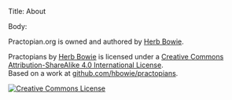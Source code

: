 Title: About

Body:

Practopian.org is owned and authored by <a href="http://www.herbbowie.com" target="ref">Herb Bowie</a>.

<p><span xmlns:dct="http://purl.org/dc/terms/" href="http://purl.org/dc/dcmitype/Text" property="dct:title" rel="dct:type">Practopians</span> by <a xmlns:cc="http://creativecommons.org/ns#" target="ref" href="http://www.herbbowie.com" property="cc:attributionName" rel="cc:attributionURL">Herb Bowie</a> is licensed under a <a rel="license" target="ref" href="http://creativecommons.org/licenses/by-sa/4.0/">Creative Commons Attribution-ShareAlike 4.0 International License</a>.<br />Based on a work at <a xmlns:dct="http://purl.org/dc/terms/" target="ref" href="https://github.com/hbowie/practopian2" rel="dct:source">github.com/hbowie/practopians</a>.</p>

<p><a rel="license" href="http://creativecommons.org/licenses/by-sa/4.0/"><img alt="Creative Commons License" style="border-width:0" src="https://i.creativecommons.org/l/by-sa/4.0/88x31.png" /></a></p>

